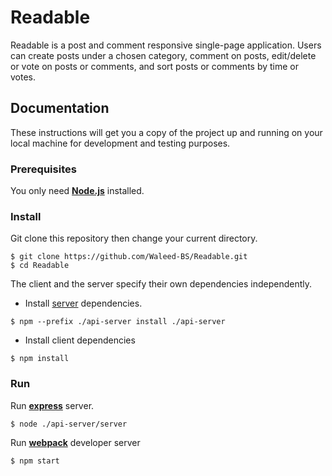 # Readable

Readable is a post and comment responsive single-page application. Users can create posts under a chosen category, comment on posts, edit/delete or vote on posts or comments, and sort posts or comments by time or votes.

## Documentation

These instructions will get you a copy of the project up and running on your local machine for development and testing purposes.

### Prerequisites

You only need [**Node.js**](https://nodejs.org/en/) installed.

### Install 

Git clone this repository then change your current directory. 

```
$ git clone https://github.com/Waleed-BS/Readable.git
$ cd Readable
```

The client and the server specify their own dependencies independently.

* Install [server](https://github.com/Waleed-BS/Readable/blob/master/api-server/README.md) dependencies.

```
$ npm --prefix ./api-server install ./api-server
```

* Install client dependencies
```
$ npm install
```

### Run 

Run [**express**](https://expressjs.com/) server.

```
$ node ./api-server/server
```

Run [**webpack**](https://webpack.js.org/) developer server 


```
$ npm start 
```
